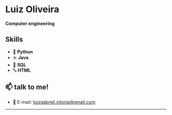 # Luiz Oliveira

**Computer engineering**

## Skills

- 🐍 **Python**
- ☕ **Java**
- 🎲 **SQL**
- 🔤 **HTML**

## 📫 talk to me!

- 📧 E-mail: [luizgabriel.vitoria@gmail.com](mailto:luizgabriel.vitoria@gmail.com)

---

<!---
LuidyOn/LuidyOn is a ✨ special ✨ repository because its `README.md` (this file) appears on your GitHub profile.
You can click the Preview link to take a look at your changes.
--->
